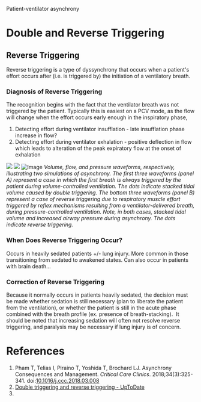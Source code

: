 Patient-ventilator asynchrony

# Double and Reverse Triggering
## Reverse Triggering
Reverse triggering is a type of dyssynchrony that occurs when a patient's effort occurs after (i.e. is triggered by) the initiation of a ventilatory breath.

### Diagnosis of Reverse Triggering
The recognition begins with the fact that the ventilator breath was not triggered by the patient. Typically this is easiest on a PCV mode, as the flow will change when the effort occurs early enough in the inspiratory phase,

1. Detecting effort during ventilator insufflation - late insufflation phase increase in flow?
2. Detecting effort  during ventilator exhalation - positive deflection in flow which leads to alteration of the peak expiratory flow at the onset of exhalation

![](https://i0.wp.com/coemv.blog/wp-content/uploads/2019/05/rt-fig-1.png?resize=566%2C354)
![](https://i0.wp.com/coemv.blog/wp-content/uploads/2019/05/rt-fig-2.png?resize=688%2C516)
![Image](https://sso.uptodate.com/contents/images/PULM/127769/Doubletriggering.gif)
*Volume, flow, and pressure waveforms, respectively, illustrating two simulations of asynchrony. The first three waveforms (panel A) represent a case in which the first breath is always triggered by the patient during volume-controlled ventilation. The dots indicate stacked tidal volume caused by double triggering. The bottom three waveforms (panel B) represent a case of reverse triggering due to respiratory muscle effort triggered by reflex mechanisms resulting from a ventilator-delivered breath, during pressure-controlled ventilation. Note, in both cases, stacked tidal volume and increased airway pressure during asynchrony. The dots indicate reverse triggering.*

### When Does Reverse Triggering Occur?
Occurs in heavily sedated patients +/- lung injury. More common in those transitioning from sedated to awakened states. Can also occur in patients with brain death...

### Correction of Reverse Triggering
Because it normally occurs in patients heavily sedated, the decision must be made whether sedation is still necessary (plan to liberate the patient from the ventilation), or whether the patient is still in the acute phase combined with the breath profile (ex. presence of breath-stacking).  It should be noted that increasing sedation will often not resolve reverse triggering, and paralysis may be necessary if lung injury is of concern.

# References
1. Pham T, Telias I, Piraino T, Yoshida T, Brochard LJ. Asynchrony Consequences and Management. _Critical Care Clinics_. 2018;34(3):325-341. doi:[10.1016/j.ccc.2018.03.008](https://doi.org/10.1016/j.ccc.2018.03.008)
2. [Double triggering and reverse triggering - UpToDate](https://sso.uptodate.com/contents/image?imageKey=PULM%2F127769)
3. 